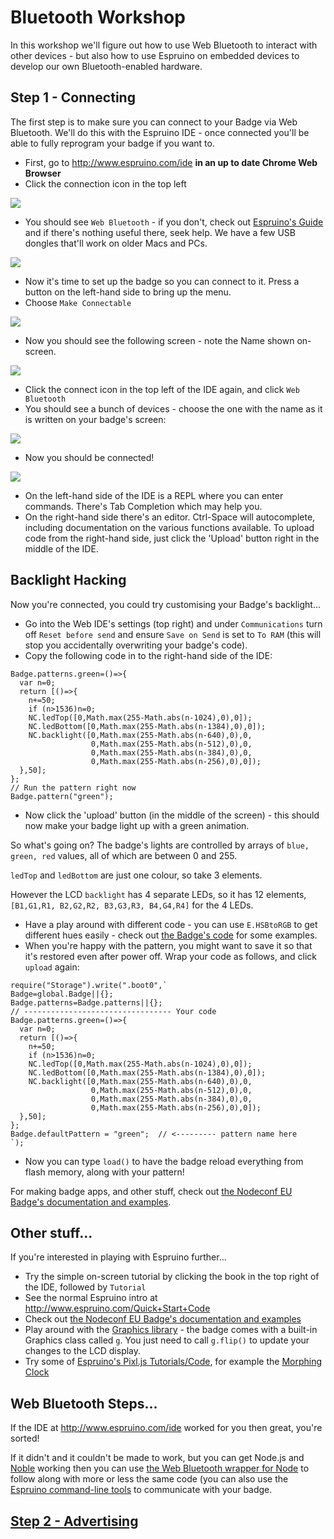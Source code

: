 # Bluetooth Workshop

In this workshop we'll figure out how to use Web Bluetooth to interact with
other devices - but also how to use Espruino on embedded devices to develop
our own Bluetooth-enabled hardware.

## Step 1 - Connecting

The first step is to make sure you can connect to your Badge via Web Bluetooth.
We'll do this with the Espruino IDE - once connected you'll be able to fully reprogram your badge if you want to.

* First, go to http://www.espruino.com/ide **in an up to date Chrome Web Browser**
* Click the connection icon in the top left

![](img/webide1.png)

* You should see `Web Bluetooth` - if you don't, check out [Espruino's Guide](http://www.espruino.com/Quick+Start+BLE#with-web-bluetooth) and if there's nothing useful there, seek help. We have a few USB dongles that'll work on older Macs and PCs.

![](img/webide2.png)

* Now it's time to set up the badge so you can connect to it. Press a button
on the left-hand side to bring up the menu.
* Choose `Make Connectable`

![](img/badgeconnect1.png)

* Now you should see the following screen - note the Name shown on-screen.

![](img/badgeconnect1.png)

* Click the connect icon in the top left of the IDE again, and click `Web Bluetooth`
* You should see a bunch of devices - choose the one with the name as it is written on your badge's screen:

![](img/webide3.png)

* Now you should be connected!

![](img/webide4.png)

* On the left-hand side of the IDE is a REPL where you can enter commands. There's
Tab Completion which may help you.
* On the right-hand side there's an editor. Ctrl-Space will autocomplete, including documentation on the various functions available.
To upload code from the right-hand side, just click the 'Upload' button right in the middle of the IDE.

## Backlight Hacking

Now you're connected, you could try customising your Badge's backlight...

* Go into the Web IDE's settings (top right) and under `Communications` turn off
`Reset before send` and ensure `Save on Send` is set to `To RAM` (this will
  stop you accidentally overwriting your badge's code).
* Copy the following code in to the right-hand side of the IDE:

```
Badge.patterns.green=()=>{
  var n=0;
  return [()=>{
    n+=50;
    if (n>1536)n=0;
    NC.ledTop([0,Math.max(255-Math.abs(n-1024),0),0]);
    NC.ledBottom([0,Math.max(255-Math.abs(n-1384),0),0]);
    NC.backlight([0,Math.max(255-Math.abs(n-640),0),0,
                  0,Math.max(255-Math.abs(n-512),0),0,
                  0,Math.max(255-Math.abs(n-384),0),0,
                  0,Math.max(255-Math.abs(n-256),0),0]);
  },50];
};
// Run the pattern right now
Badge.pattern("green");
```

* Now click the 'upload' button (in the middle of the screen) - this should
now make your badge light up with a green animation.

So what's going on? The badge's lights are controlled by arrays of
`blue, green, red` values, all of which are between 0 and 255.

`ledTop` and `ledBottom` are just one colour, so take 3 elements.

However the LCD `backlight` has 4 separate LEDs, so it has 12 elements,
`[B1,G1,R1, B2,G2,R2, B3,G3,R3, B4,G4,R4]` for the 4 LEDs.

* Have a play around with different code - you can use `E.HSBtoRGB` to get
different hues easily - check out [the Badge's code](https://github.com/nearform/nceubadge2018/blob/master/js/badge.js#L948)
for some examples.
* When you're happy with the pattern, you might want to save it so that it's
restored even after power off. Wrap your code as follows, and click `upload`
again:

```
require("Storage").write(".boot0",`
Badge=global.Badge||{};
Badge.patterns=Badge.patterns||{};
// --------------------------------- Your code
Badge.patterns.green=()=>{
  var n=0;
  return [()=>{
    n+=50;
    if (n>1536)n=0;
    NC.ledTop([0,Math.max(255-Math.abs(n-1024),0),0]);
    NC.ledBottom([0,Math.max(255-Math.abs(n-1384),0),0]);
    NC.backlight([0,Math.max(255-Math.abs(n-640),0),0,
                  0,Math.max(255-Math.abs(n-512),0),0,
                  0,Math.max(255-Math.abs(n-384),0),0,
                  0,Math.max(255-Math.abs(n-256),0),0]);
  },50];
};
Badge.defaultPattern = "green";  // <--------- pattern name here
`);
```

* Now you can type `load()` to have the badge reload everything from
flash memory, along with your pattern!

For making badge apps, and other stuff, check out
[the Nodeconf EU Badge's documentation and examples](https://nodeconfeubadge.org).

## Other stuff...

If you're interested in playing with Espruino further...

* Try the simple on-screen tutorial by clicking the book in the top right of the IDE,
followed by `Tutorial`
* See the normal Espruino intro at http://www.espruino.com/Quick+Start+Code
* Check out [the Nodeconf EU Badge's documentation and examples](https://nodeconfeubadge.org)
* Play around with the [Graphics library](http://www.espruino.com/Reference#Graphics) - the badge comes with a built-in Graphics class called `g`. You just need to call `g.flip()` to update your changes to the LCD display.
* Try some of [Espruino's Pixl.js Tutorials/Code](http://www.espruino.com/Pixl.js#tutorials),
for example the [Morphing Clock](http://www.espruino.com/Morphing+Clock)


## Web Bluetooth Steps...

If the IDE at http://www.espruino.com/ide worked for you then great,
you're sorted!

If it didn't and it couldn't be made to work, but you can get Node.js and [Noble](https://github.com/noble/noble) working then
you can use [the Web Bluetooth wrapper for Node](https://www.npmjs.com/package/webbluetooth)
to follow along with more or less the same code (you can also use the
[Espruino command-line tools]((https://www.npmjs.com/package/espruino)) to communicate with your badge.




## [Step 2 - Advertising](step2.md)
